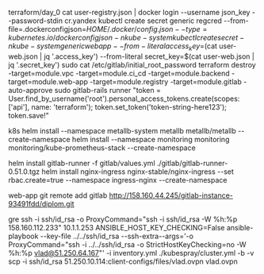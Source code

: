 terraform/day_0
cat user-registry.json | docker login   --username json_key   --password-stdin   cr.yandex 
kubectl create secret generic regcred     --from-file=.dockerconfigjson=$HOME/.docker/config.json   --type=kubernetes.io/dockerconfigjson -n kube-system
kubectl create secret -n kube-system generic webapp --from-literal access_key=$(cat user-web.json |  jq '.access_key') --from-literal secret_key=$(cat user-web.json |  jq '.secret_key')
sudo cat /etc/gitlab/initial_root_password
terraform destroy -target=module.vpc -target=module.ci_cd -target=module.backend -target=module.web-app -target=module.registry -target=module.gitlab -auto-approve
sudo gitlab-rails runner "token = User.find_by_username('root').personal_access_tokens.create(scopes: ['api'], name: 'terraform'); token.set_token('token-string-here123'); token.save!"


k8s
helm install --namespace metallb-system metallb metallb/metallb --create-namespace
helm install --namespace monitoring monitoring monitoring/kube-prometheus-stack --create-namespace

helm install gitlab-runner -f gitlab/values.yml ./gitlab/gitlab-runner-0.51.0.tgz
helm install nginx-ingress nginx-stable/nginx-ingress --set rbac.create=true --namespace ingress-nginx --create-namespace



web-app
git remote add gitlab http://158.160.44.245/gitlab-instance-93491fdd/diplom.git

gre
ssh -i ssh/id_rsa -o ProxyCommand="ssh -i ssh/id_rsa -W %h:%p 158.160.112.233" 10.1.1.253
ANSIBLE_HOST_KEY_CHECKING=False ansible-playbook --key-file ../../ssh/id_rsa --ssh-extra--args='-o ProxyCommand="ssh -i ../../ssh/id_rsa -o StrictHostKeyChecking=no -W %h:%p vlad@51.250.64.167"' -i inventory.yml ./kubespray/cluster.yml -b -v
scp -i ssh/id_rsa 51.250.10.114:client-configs/files/vlad.ovpn vlad.ovpn
